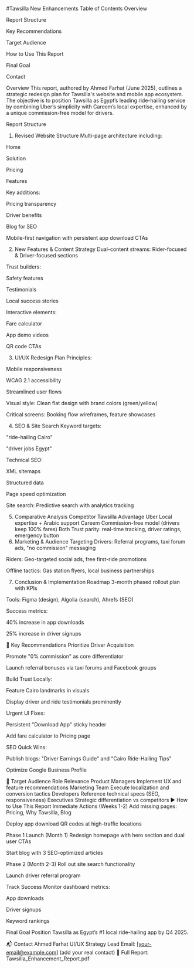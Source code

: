 #Tawsilla New Enhancements
Table of Contents
Overview

Report Structure

Key Recommendations

Target Audience

How to Use This Report

Final Goal

Contact

Overview
This report, authored by Ahmed Farhat (June 2025), outlines a strategic redesign plan for Tawsilla's website and mobile app ecosystem. The objective is to position Tawsilla as Egypt’s leading ride-hailing service by combining Uber’s simplicity with Careem’s local expertise, enhanced by a unique commission-free model for drivers.

Report Structure
1. Revised Website Structure
Multi-page architecture including:

Home

Solution

Pricing

Features

Key additions:

Pricing transparency

Driver benefits

Blog for SEO

Mobile-first navigation with persistent app download CTAs

2. New Features & Content Strategy
Dual-content streams: Rider-focused & Driver-focused sections

Trust builders:

Safety features

Testimonials

Local success stories

Interactive elements:

Fare calculator

App demo videos

QR code CTAs

3. UI/UX Redesign Plan
Principles:

Mobile responsiveness

WCAG 2.1 accessibility

Streamlined user flows

Visual style: Clean flat design with brand colors (green/yellow)

Critical screens: Booking flow wireframes, feature showcases

4. SEO & Site Search
Keyword targets:

"ride-hailing Cairo"

"driver jobs Egypt"

Technical SEO:

XML sitemaps

Structured data

Page speed optimization

Site search: Predictive search with analytics tracking

5. Comparative Analysis
Competitor	Tawsilla Advantage
Uber	Local expertise + Arabic support
Careem	Commission-free model (drivers keep 100% fares)
Both	Trust parity: real-time tracking, driver ratings, emergency button
6. Marketing & Audience Targeting
Drivers: Referral programs, taxi forum ads, "no commission" messaging

Riders: Geo-targeted social ads, free first-ride promotions

Offline tactics: Gas station flyers, local business partnerships

7. Conclusion & Implementation Roadmap
3-month phased rollout plan with KPIs

Tools: Figma (design), Algolia (search), Ahrefs (SEO)

Success metrics:

40% increase in app downloads

25% increase in driver signups

🎯 Key Recommendations
Prioritize Driver Acquisition

Promote "0% commission" as core differentiator

Launch referral bonuses via taxi forums and Facebook groups

Build Trust Locally:

Feature Cairo landmarks in visuals

Display driver and ride testimonials prominently

Urgent UI Fixes:

Persistent "Download App" sticky header

Add fare calculator to Pricing page

SEO Quick Wins:

Publish blogs: "Driver Earnings Guide" and "Cairo Ride-Hailing Tips"

Optimize Google Business Profile

👥 Target Audience
Role	Relevance
Product Managers	Implement UX and feature recommendations
Marketing Team	Execute localization and conversion tactics
Developers	Reference technical specs (SEO, responsiveness)
Executives	Strategic differentiation vs competitors
▶️ How to Use This Report
Immediate Actions (Weeks 1-2)
Add missing pages: Pricing, Why Tawsilla, Blog

Deploy app download QR codes at high-traffic locations

Phase 1 Launch (Month 1)
Redesign homepage with hero section and dual user CTAs

Start blog with 3 SEO-optimized articles

Phase 2 (Month 2-3)
Roll out site search functionality

Launch driver referral program

Track Success
Monitor dashboard metrics:

App downloads

Driver signups

Keyword rankings

Final Goal
Position Tawsilla as Egypt’s #1 local ride-hailing app by Q4 2025.

📬 Contact
Ahmed Farhat
UI/UX Strategy Lead
Email: [your-email@example.com] (add your real contact)
🔗 Full Report: Tawsilla_Enhancement_Report.pdf
